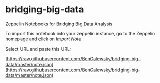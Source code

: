 # bridging-big-data
Zeppelin Notebooks for Bridging Big Data Analysis

To import this notebook into your zeppelin instance, go to the Zeppelin homepage and click on _Import Note_

Select URL and paste this URL:

  [https://raw.githubusercontent.com/BenGalewsky/bridging-big-data/master/note.json](https://raw.githubusercontent.com/BenGalewsky/bridging-big-data/master/note.json)
  



